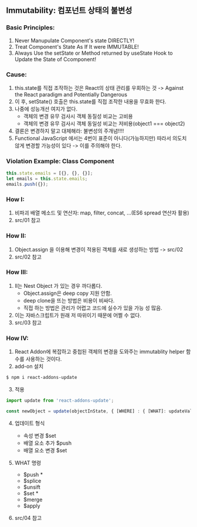 ## Immutability: 컴포넌트 상태의 불변성

### Basic Principles:
1. Never Manupulate Component's state DIRECTLY!
2. Treat Component's State As If It were IMMUTABLE!
3. Always Use the setState or Method returned by useState Hook to Update the State of Ccomponent!

### Cause:
1. this.state를 직접 조작하는 것은 React의 상태 관리를 우회하는 것 -> Against the React paradigm and Potentially Dangerous
2. 이 후, setState() 호출은 this.state를 직접 조작한 내용을 무효화 한다.
3. 나중에 성능개선 여지가 없다.
    - 객체의 변경 유무 검사시 객체 동질성 비교는 고비용
    - 객체의 변경 유무 검사시 객체 동일성 비교는 저비용(object1 === object2)
4. 결론은 변경하지 말고 대체해라: 불변성의 주개념!!!!
5. Functional JavaScript 에서는 4번이 표준이 아니다(가능하지만) 따라서 의도치 않게 변경할 가능성이 있다 -> 이를 주의해야 한다.

### Violation Example: Class Component
```javascript
this.state.emails = [{}, {}, {}];
let emails = this.state.emails;
emails.push({});
```

### How I:
1. 비파괴 배열 메소드 및 연산자: map, filter, concat, ...(ES6 spread 연산자 활용)
2. src/01 참고

### How II:
1. Object.assign 을 이용해 변경이 적용된 객체를 새로 생성하는 방법 -> src/02
2. src/02 참고

### How III:
1. II는 Nest Object 가 있는 경우 까다롭다.
   - Object.assign은 deep copy 지원 안함.
   - deep clone을 뜨는 방법은 비용이 비싸다.
   - 직접 하는 방법은 관리가 어렵고 코드에 실수가 있을 가능 성 많음.
2. 이는 자바스크립트가 원래 저 따위이기 때문에 어쩔 수 없다.
3. src/03 참고

### How IV:
1. React Addon에 복잡하고 중첩된 객체의 변경을 도와주는 immutablity helper 함수를 사용하는 것이다.
2. add-on 설치
```bash
$ npm i react-addons-update
```

3. 적용
```javascript
import update from 'react-addons-update';

const newObject = update(objectInState, { [WHERE] : { [WHAT]: updateValue } });
```

4. 업데이트 형식
   - 속성 변경       $set
   - 배열 요소 추가   $push
   - 배열 요소 변경   $set

5. WHAT 명령
   - $push      *
   - $splice
   - $unsift
   - $set       *
   - $merge
   - $apply

6. src/04 참고